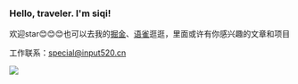 ### Hello, traveler. I'm siqi!
欢迎star😊😊😊也可以去我的[掘金](https://juejin.cn/user/2154698523020205)、[语雀](https://www.yuque.com/istao)逛逛，里面或许有你感兴趣的文章和项目

工作联系：special@input520.cn  

<img src="https://github-readme-stats.vercel.app/api?username=taosiqi&show_icons=true&icon_color=#3080ED&text_color=#3080ED&bg_color=ffffff&hide_title=true" />
